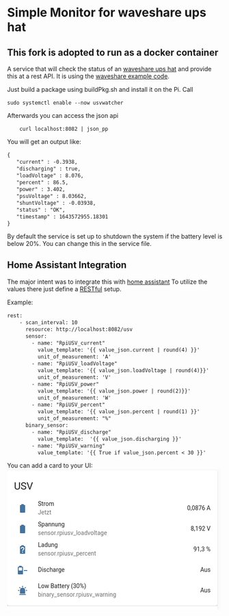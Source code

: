Simple Monitor for waveshare ups hat
====================================

## This fork is adopted to run as a docker container

A service that will check the status of an [waveshare ups hat](https://www.waveshare.com/wiki/UPS_HAT) and provide this at a rest API.
It is using the [waveshare example code](https://www.waveshare.com/w/upload/d/d9/UPS_HAT.7z).

Just build a package using buildPkg.sh and install it on the Pi.
Call
```
sudo systemctl enable --now usvwatcher
```
Afterwards you can access the json api
```
    curl localhost:8082 | json_pp
```
You will get an output like:
```
{
   "current" : -0.3938,
   "discharging" : true,
   "loadVoltage" : 8.076,
   "percent" : 86.5,
   "power" : 3.402,
   "psuVoltage" : 8.03662,
   "shuntVoltage" : -0.03938,
   "status" : "OK",
   "timestamp" : 1643572955.18301
}

```
By default the service is set up to shutdown the system if the battery level is below 20%. You can change this in the service file.

Home Assistant Integration
--------------------------
The major intent was to integrate this with [home assistant](https://www.home-assistant.io/)
To utilize the values there just define a [RESTful](https://www.home-assistant.io/integrations/rest/) setup.

Example:
```
rest:
    - scan_interval: 10
      resource: http://localhost:8082/usv
      sensor:
        - name: "RpiUSV_current"
          value_template: '{{ value_json.current | round(4) }}' 
          unit_of_measurement: 'A'
        - name: "RpiUSV_loadVoltage"
          value_template: '{{ value_json.loadVoltage | round(4)}}'
          unit_of_measurement: 'V'
        - name: "RpiUSV_power"
          value_template: '{{ value_json.power | round(2)}}'    
          unit_of_measurement: 'W'
        - name: "RpiUSV_percent"
          value_template: '{{ value_json.percent | round(1) }}'
          unit_of_measurement: "%"
      binary_sensor:    
        - name: "RpiUSV_discharge"
          value_template:  '{{ value_json.discharging }}'
        - name: "RpiUSV_warning"
          value_template: '{{ True if value_json.percent < 30 }}'
```
You can add a card to your UI:
![example](doc/example-ha.png)
